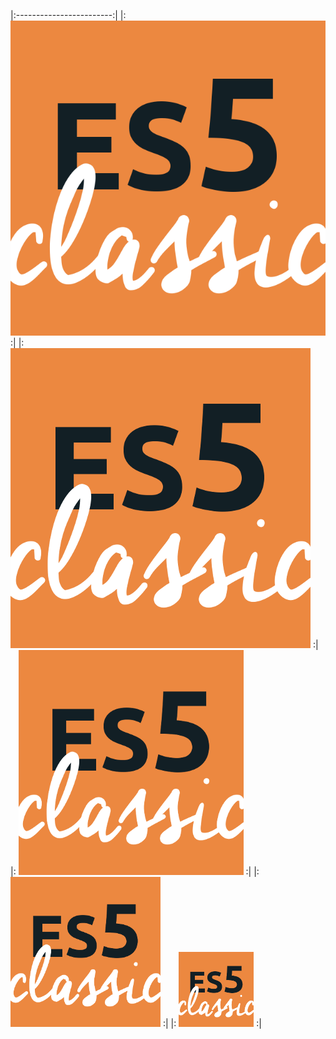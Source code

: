 
|:------------------------:|
|: [![es5 classic][0]][0] :|
|: [![es5 classic][1]][1] :|
|: [![es5 classic][2]][2] :|
|: [![es5 classic][3]][3] :|
|: [![es5 classic][4]][4] :|
 
[0]: https://raw.githubusercontent.com/iambumblehead/es5classic/master/es5classic_640x640.png
[1]: https://raw.githubusercontent.com/iambumblehead/es5classic/master/es5classic_480x480.png
[2]: https://raw.githubusercontent.com/iambumblehead/es5classic/master/es5classic_360x360.png
[3]: https://raw.githubusercontent.com/iambumblehead/es5classic/master/es5classic_240x240.png
[4]: https://raw.githubusercontent.com/iambumblehead/es5classic/master/es5classic_120x120.png
